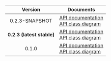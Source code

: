 | Version | Documents |
|:---:|---|
| 0.2.3-SNAPSHOT | [API documentation](0.2.3-SNAPSHOT)<br>[API class diagram](0.2.3-SNAPSHOT/api_class_diagram.svg) |
| **0.2.3 (latest stable)** | [API documentation](latest-stable)<br>[API class diagram](0.2.3/api_class_diagram.svg) |
| 0.1.0 | [API documentation](0.1.0)<br>[API class diagram](0.1.0/api_class_diagram.svg) |
